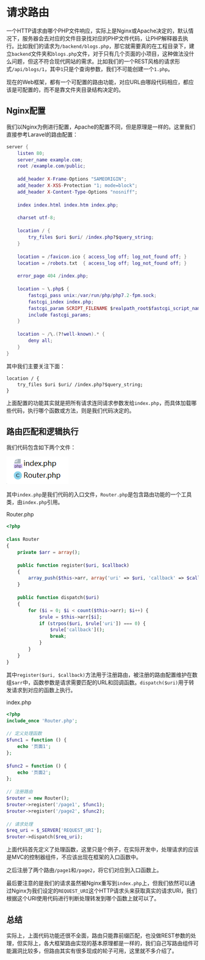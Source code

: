 # 请求路由

一个HTTP请求由哪个PHP文件响应，实际上是Nginx或Apache决定的，默认情况下，服务器会去对应的文件目录找对应的PHP文件代码，让PHP解释器去执行。比如我们的请求为`/backend/blogs.php`，那它就需要真的在工程目录下，建立`backend`文件夹和`blogs.php`文件，对于只有几个页面的小项目，这种做法没什么问题，但这不符合现代网站的需求。比如我们的一个REST风格的请求形式`/api/blogs/1`，其中`1`只是个查询参数，我们不可能创建一个`1.php`。

现在的Web框架，都有一个可配置的路由功能，对应URL由哪段代码相应，都应该是可配置的，而不是靠文件夹目录结构决定的。

## Nginx配置

我们以Nginx为例进行配置，Apache的配置不同，但是原理是一样的。这里我们直接参考Laravel的路由配置：

```lua
server {
    listen 80;
    server_name example.com;
    root /example.com/public;

    add_header X-Frame-Options "SAMEORIGIN";
    add_header X-XSS-Protection "1; mode=block";
    add_header X-Content-Type-Options "nosniff";

    index index.html index.htm index.php;

    charset utf-8;

    location / {
        try_files $uri $uri/ /index.php?$query_string;
    }

    location = /favicon.ico { access_log off; log_not_found off; }
    location = /robots.txt  { access_log off; log_not_found off; }

    error_page 404 /index.php;

    location ~ \.php$ {
        fastcgi_pass unix:/var/run/php/php7.2-fpm.sock;
        fastcgi_index index.php;
        fastcgi_param SCRIPT_FILENAME $realpath_root$fastcgi_script_name;
        include fastcgi_params;
    }

    location ~ /\.(?!well-known).* {
        deny all;
    }
}
```

其中我们主要关注下面：

```
location / {
    try_files $uri $uri/ /index.php?$query_string;
}
```

上面配置的功能其实就是把所有请求连同请求参数发给`index.php`，而具体加载哪些代码，执行哪个函数或方法，则是我们代码决定的。

## 路由匹配和逻辑执行

我们代码包含如下两个文件：

![](res/1.png)

其中`index.php`是我们代码的入口文件，`Router.php`是包含路由功能的一个工具类，由`index.php`引用。

Router.php
```php
<?php

class Router
{
    private $arr = array();

    public function register($uri, $callback)
    {
        array_push($this->arr, array('uri' => $uri, 'callback' => $callback));
    }

    public function dispatch($uri)
    {
        for ($i = 0; $i < count($this->arr); $i++) {
            $rule = $this->arr[$i];
            if (strpos($uri, $rule['uri']) === 0) {
                $rule['callback']();
                break;
            }
        }
    }
}
```

其中`register($uri, $callback)`方法用于注册路由，被注册的路由配置维护在数组`$arr`中，函数参数是请求需要匹配的URL和回调函数。`dispatch($uri)`用于转发请求到对应的函数上执行。

index.php
```php
<?php
include_once 'Router.php';

// 定义处理函数
$func1 = function () {
    echo '页面1';
};

$func2 = function () {
    echo '页面2';
};

// 注册路由
$router = new Router();
$router->register('/page1', $func1);
$router->register('/page2', $func2);

// 请求处理
$req_uri = $_SERVER['REQUEST_URI'];
$router->dispatch($req_uri);
```

上面代码首先定义了处理函数，这里只是个例子，在实际开发中，处理请求的应该是MVC的控制器组件，不应该出现在框架的入口函数中。

之后注册了两个路由`/page1`和`/page2`，将它们对应到入口函数上。

最后要注意的是我们的请求虽然被Nginx重写到`index.php`上，但我们依然可以通过Nginx为我们设定的`REQUEST_URI`这个HTTP请求头来获取真实的请求URI，我们根据这个URI使用代码进行判断处理转发到哪个函数上就可以了。

## 总结

实际上，上面代码功能还很不全面，路由只能靠前缀匹配，也没做REST参数的处理，但实际上，各大框架路由实现的基本原理都是一样的，我们自己写路由组件可能漏洞比较多，但路由其实有很多现成的轮子可用，这里就不多介绍了。
